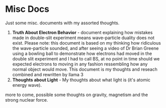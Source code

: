 # Misc Docs
Just some misc. documents with my assorted thoughts.

1. <b>Truth About Electron Behavior</b> - document explaining how mistakes made in double-slit experiment means wave-particle duality does not exist. Please note: this document is based on my thinking how ridiculous the wave-particle sounded, and after seeing a video of Dr Brian Greene using a bowling ball to demonstrate how electrons had moved in the double slit experiment and I had to call BS, at no point in time should we expected electrons to moving in any fashion ressembling how any normal object would move. This document is my thoughts and reseach combined and rewritten by llama 3
2. <b>Thoughts about Light</b> - My thoughts about what light is (it's atomic energy wave).


more to come, possible some thoughts on gravity, magnetism and the strong nuclear force.
